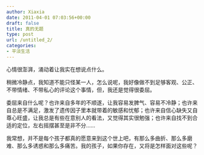 ```yaml
---
author: Xiaxia
date: 2011-04-01 07:03:56+00:00
draft: false
title: 真的无题
type: post
url: /untitled_2/
categories:
- 平淡生活
---
```


心情很澎湃，涌动着让我实在想说点什么。

 

稍微冷静点，我知道不能只怪某一人，怎么说呢，我好像做不到足够客观、公正、不带情绪、不带私心的评论这个事情，但，我还是觉得很委屈。

 

委屈来自什么呢？也许来自多年的不顺遂，让我容易发脾气、容易不冷静；也许来自总是不满足，激发了遗传因子里本就带着的敏感和忧郁；也许来自信心缺失又自尊心旺盛，让我总是有些在意别人的看法，又觉得其实很勉强；也许来自找不到合适的定位，左右摇摆甚至是非不分……

 

我常想，并不是每个孩子都真的愿意来到这个世上吧，有那么多曲折、那么多磨难、那么多诱惑和那么多痛苦。我的孩子，如果你存在，又将是怎样面对这些呢？
